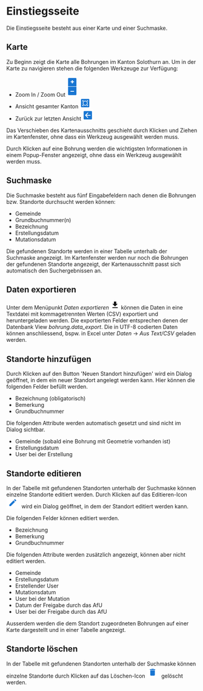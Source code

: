 # Einstiegsseite

Die Einstiegsseite besteht aus einer Karte und einer Suchmaske.

## Karte

Zu Beginn zeigt die Karte alle Bohrungen im Kanton Solothurn an. Um in der Karte zu navigieren stehen die folgenden Werkzeuge zur Verfügung:

* Zoom In / Zoom Out ![Zoom In / Zoom Out Icon](../images/zoom-icon.png)
* Ansicht gesamter Kanton ![Ansicht gesamter Kanton Icon](../images/all-out-icon.png)
* Zurück zur letzten Ansicht ![Zurück zur letzten Ansicht Icon](../images/back-icon.png)

Das Verschieben des Kartenausschnitts geschieht durch Klicken und Ziehen im Kartenfenster, ohne dass ein Werkzeug ausgewählt werden muss.

Durch Klicken auf eine Bohrung werden die wichtigsten Informationen in einem Popup-Fenster angezeigt, ohne dass ein Werkzeug ausgewählt werden muss.

## Suchmaske

Die Suchmaske besteht aus fünf Eingabefeldern nach denen die Bohrungen bzw. Standorte durchsucht werden können:

* Gemeinde
* Grundbuchnummer(n)
* Bezeichnung
* Erstellungsdatum
* Mutationsdatum

Die gefundenen Standorte werden in einer Tabelle unterhalb der Suchmaske angezeigt. Im Kartenfenster werden nur noch die Bohrungen der gefundenen Standorte angezeigt, der Kartenausschnitt passt sich automatisch den Suchergebnissen an.

## Daten exportieren

Unter dem Menüpunkt _Daten exportieren_ ![Daten exportieren](../images/file-download-icon.png) können die Daten in eine Textdatei mit kommagetrennten Werten (CSV) exportiert und heruntergeladen werden. Die exportierten Felder entsprechen denen der Datenbank View _bohrung.data_export_. Die in UTF-8 codierten Daten können anschliessend, bspw. in Excel unter _Daten_ -> _Aus Text/CSV_ geladen werden.


## Standorte hinzufügen

Durch Klicken auf den Button 'Neuen Standort hinzufügen' wird ein Dialog geöffnet, in dem ein neuer Standort angelegt werden kann. Hier können die folgenden Felder befüllt werden.

- Bezeichnung (obligatorisch)
- Bemerkung
- Grundbuchnummer

Die folgenden Attribute werden automatisch gesetzt und sind nicht im Dialog sichtbar.

- Gemeinde (sobald eine Bohrung mit Geometrie vorhanden ist)
- Erstellungsdatum
- User bei der Erstellung

## Standorte editieren

In der Tabelle mit gefundenen Standorten unterhalb der Suchmaske können einzelne Standorte editiert werden. Durch Klicken auf das Editieren-Icon ![Editieren-Icon](../images/edit-icon.png) wird ein Dialog geöffnet, in dem der Standort editiert werden kann.

Die folgenden Felder können editiert werden.

- Bezeichnung
- Bemerkung
- Grundbuchnummer

Die folgenden Attribute werden zusätzlich angezeigt, können aber nicht editiert werden.

- Gemeinde
- Erstellungsdatum
- Erstellender User
- Mutationsdatum
- User bei der Mutation
- Datum der Freigabe durch das AfU
- User bei der Freigabe durch das AfU

Ausserdem werden die dem Standort zugeordneten Bohrungen auf einer Karte dargestellt und in einer Tabelle angezeigt.

## Standorte löschen

In der Tabelle mit gefundenen Standorten unterhalb der Suchmaske können einzelne Standorte durch Klicken auf das Löschen-Icon ![Löschen-Icon](../images/delete-icon.png) gelöscht werden.



